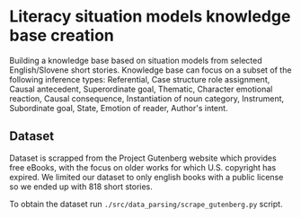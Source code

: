 # Literacy situation models knowledge base creation

Building a knowledge base based on situation models from selected English/Slovene short stories. Knowledge base can focus on a subset of the following inference types: Referential, Case structure role  assignment, Causal antecedent, Superordinate goal, Thematic, Character emotional reaction, Causal consequence, Instantiation of noun category, Instrument, Subordinate goal, State, Emotion of reader, Author's intent.


## Dataset
Dataset is scrapped from the Project Gutenberg website which provides free eBooks, with the focus on older works for which U.S. copyright has expired. We limited our dataset to only english books with a public license so we ended up with 818 short stories.

To obtain the dataset run `./src/data_parsing/scrape_gutenberg.py` script.

